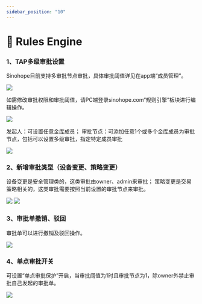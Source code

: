 ```yaml
---
sidebar_position: "10"
---
```

# 📖 Rules Engine

### 1、TAP多级审批设置
Sinohope目前支持多审批节点审批，具体审批阈值详见在app端“成员管理”。

![](<../images/assets/engine1.png>)

如需修改审批权限和审批阈值，请PC端登录sinohope.com“规则引擎”板块进行编辑操作。

![](<../images/assets/engine2.png>)

发起人：可设置任意金库成员；
审批节点：可添加任意1个或多个金库成员为审批节点，包括可以设置多级审批，指定特定成员审批

![](<../images/assets/engine3.png>)


### 2、新增审批类型（设备变更、策略变更）
设备变更是安全管理类的，这类审批由owner、admin来审批；
策略变更是交易策略相关的，这类审批需要按照当前设置的审批节点来审批。

![](<../images/assets/engine4.png>)
![](<../images/assets/engine5.png>)
 

### 3、审批单撤销、驳回
审批单可以进行撤销及驳回操作。

![](<../images/assets/engine6.png>)

### 4、单点审批开关
可设置“单点审批保护”开启，当审批阈值为1时且审批节点为1，除owner外禁止审批自己发起的审批单。

![](<../images/assets/engine7.png>)





